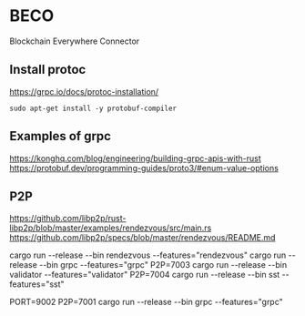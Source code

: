 # BECO
Blockchain Everywhere Connector

## Install protoc

https://grpc.io/docs/protoc-installation/

    sudo apt-get install -y protobuf-compiler

## Examples of grpc

https://konghq.com/blog/engineering/building-grpc-apis-with-rust
https://protobuf.dev/programming-guides/proto3/#enum-value-options


## P2P
https://github.com/libp2p/rust-libp2p/blob/master/examples/rendezvous/src/main.rs
https://github.com/libp2p/specs/blob/master/rendezvous/README.md


cargo run --release --bin rendezvous --features="rendezvous"
cargo run --release --bin grpc --features="grpc"
P2P=7003 cargo run --release --bin validator --features="validator"
P2P=7004 cargo run --release --bin sst --features="sst"


PORT=9002 P2P=7001 cargo run --release --bin grpc --features="grpc"